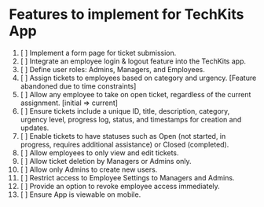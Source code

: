 # Features to implement for TechKits App

1. [ ] Implement a form page for ticket submission.
2. [ ] Integrate an employee login & logout feature into the TechKits app.
3. [ ] Define user roles: Admins, Managers, and Employees.
4. [ ] Assign tickets to employees based on category and urgency. [Feature abandoned due to time constraints]
5. [ ] Allow any employee to take on open ticket, regardless of the current assignment. [initial => current]
6. [ ] Ensure tickets include a unique ID, title, description, category, urgency level, progress log, status, and timestamps for creation and updates.
7. [ ] Enable tickets to have statuses such as Open (not started, in progress, requires additional assistance) or Closed (completed).
8. [ ] Allow employees to only view and edit tickets.
9. [ ] Allow ticket deletion by Managers or Admins only.
10. [ ] Allow only Admins to create new users.
11. [ ] Restrict access to Employee Settings to Managers and Admins.
12. [ ] Provide an option to revoke employee access immediately.
13. [ ] Ensure App is viewable on mobile.